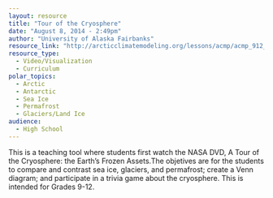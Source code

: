 ```yaml
---
layout: resource
title: "Tour of the Cryosphere"
date: "August 8, 2014 - 2:49pm"
author: "University of Alaska Fairbanks"
resource_link: "http://arcticclimatemodeling.org/lessons/acmp/acmp_912_SeaIceDynamics_TourOfTheC..."
resource_type:
  - Video/Visualization
  - Curriculum
polar_topics:
  - Arctic
  - Antarctic
  - Sea Ice
  - Permafrost
  - Glaciers/Land Ice
audience:
  - High School
---
```


This is a teaching tool where  students first watch the NASA DVD, A Tour of the Cryosphere: the Earth’s Frozen Assets.The objetives are for the students to compare and contrast sea ice, glaciers, and permafrost; create a Venn diagram; and participate in a trivia game about the cryosphere. This is intended for Grades 9-12.